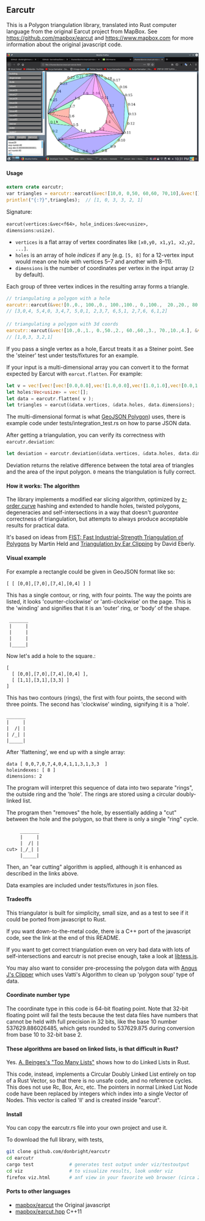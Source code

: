 ## Earcutr

This is a Polygon triangulation library, translated into Rust computer 
language from the original Earcut project from MapBox. See 
https://github.com/mapbox/earcut and https://www.mapbox.com for more 
information about the original javascript code.

![image showing an outline of a circle with a hole inside of it, with triangles inside of it](viz/circle.png "circle, earcut")

#### Usage

```rust
extern crate earcutr;
var triangles = earcutr::earcut(&vec![10,0, 0,50, 60,60, 70,10],&vec![],2);
println!("{:?}",triangles);  // [1, 0, 3, 3, 2, 1]
```

Signature: 

`earcut(vertices:&vec<f64>, hole_indices:&vec<usize>, dimensions:usize)`.

* `vertices` is a flat array of vertex coordinates like `[x0,y0, x1,y1, x2,y2, ...]`.
* `holes` is an array of hole _indices_ if any
  (e.g. `[5, 8]` for a 12-vertex input would mean one hole with vertices 5&ndash;7 and another with 8&ndash;11).
* `dimensions` is the number of coordinates per vertex in the input array (`2` by default).

Each group of three vertex indices in the resulting array forms a triangle.

```rust
// triangulating a polygon with a hole
earcutr::earcut(&vec![0.,0., 100.,0., 100.,100., 0.,100.,  20.,20., 80.,20., 80.,80., 20.,80.], &vec![4],2);
// [3,0,4, 5,4,0, 3,4,7, 5,0,1, 2,3,7, 6,5,1, 2,7,6, 6,1,2]

// triangulating a polygon with 3d coords
earcutr::earcut(&vec![10.,0.,1., 0.,50.,2., 60.,60.,3., 70.,10.,4.], &vec![], 3);
// [1,0,3, 3,2,1]
```

If you pass a single vertex as a hole, Earcut treats it as a Steiner point. 
See the 'steiner' test under tests/fixtures for an example.

If your input is a multi-dimensional array you can convert it to the 
format expected by Earcut with `earcut.flatten`. For example:

```rust 
let v = vec![vec![vec![0.0,0.0],vec![1.0,0.0],vec![1.0,1.0],vec![0.0,1.0]]];
let holes:Vec<usize> = vec![];
let data = earcutr.flatten( v ); 
let triangles = earcut(&data.vertices, &data.holes, data.dimensions);
``` 

The multi-dimensional format is what [GeoJSON 
Polygon](http://geojson.org/geojson-spec.html#polygon)) uses, there is 
example code under tests/integration_test.rs on how to parse JSON data.

After getting a triangulation, you can verify its correctness with 
`earcutr.deviation`:

```rust
let deviation = earcutr.deviation(&data.vertices, &data.holes, data.dimensions, &triangles);
```

Deviation returns the relative difference between the total area of 
triangles and the area of the input polygon. `0` means the triangulation 
is fully correct.

#### How it works: The algorithm

The library implements a modified ear slicing algorithm,
optimized by [z-order curve](http://en.wikipedia.org/wiki/Z-order_curve) hashing
and extended to handle holes, twisted polygons, degeneracies and self-intersections
in a way that doesn't _guarantee_ correctness of triangulation,
but attempts to always produce acceptable results for practical data.

It's based on ideas from
[FIST: Fast Industrial-Strength Triangulation of Polygons](http://www.cosy.sbg.ac.at/~held/projects/triang/triang.html) by Martin Held
and [Triangulation by Ear Clipping](http://www.geometrictools.com/Documentation/TriangulationByEarClipping.pdf) by David Eberly.

#### Visual example

For example a rectangle could be given in GeoJSON format like so:

    [ [ [0,0],[7,0],[7,4],[0,4] ] ]

This has a single contour, or ring, with four points. The way
the points are listed, it looks 'counter-clockwise' or 'anti-clockwise'
on the page. This is the 'winding' and signifies that it is an 'outer'
ring, or 'body' of the shape. 

     _______
     |     |
     |     |
     |     |
     |_____|
 
Now let's add a hole to the square.: 

    [ 
      [ [0,0],[7,0],[7,4],[0,4] ],   
      [ [1,1],[3,1],[3,3] ] 
    ]

This has two contours (rings), the first with four points, the second 
with three points. The second has 'clockwise' winding, signifying it is 
a 'hole'. 

    _______
    |     |
    |  /| |
    | /_| |
    |_____|

After 'flattening', we end up with a single array:

    data [ 0,0,7,0,7,4,0,4,1,1,3,1,3,3  ]
    holeindexes: [ 8 ]
    dimensions: 2

The program will interpret this sequence of data into two separate "rings",
the outside ring and the 'hole'. The rings are stored using a circular
doubly-linked list. 

The program then "removes" the hole, by essentially adding a "cut" between
the hole and the polygon, so that there is only a single "ring" cycle.

         _______
         |     |
         |  /| |
    cut> |_/_| |
         |_____|

Then, an "ear cutting" algorithm is applied, although it is enhanced as
described in the links above.

Data examples are included under tests/fixtures in json files.

#### Tradeoffs

This triangulator is built for simplicity, small size, and as a test to 
see if it could be ported from javascript to Rust.

If you want down-to-the-metal code, there is a C++ port of the 
javascript code, see the link at the end of this README.

If you want to get correct triangulation even on very bad data with lots 
of self-intersections and earcutr is not precise enough, take a look at 
[libtess.js](https://github.com/brendankenny/libtess.js).

You may also want to consider pre-processing the polygon data with 
[Angus J's Clipper](http://angusj.com/delphi/clipper.php) which uses 
Vatti's Algorithm to clean up 'polygon soup' type of data.

#### Coordinate number type

The coordinate type in this code is 64-bit floating point. Note that 
32-bit floating point will fail the tests because the test data files 
have numbers that cannot be held with full precision in 32 bits, like 
the base 10 number 537629.886026485, which gets rounded to 537629.875 
during conversion from base 10 to 32-bit base 2.

#### These algorithms are based on linked lists, is that difficult in Rust?

Yes. [A. Beinges's "Too Many Lists"](https://cglab.ca/~abeinges/blah/too-many-lists/book/) shows how to do Linked Lists in Rust.

This code, instead, implements a Circular Doubly Linked List entirely on 
top of a Rust Vector, so that there is no unsafe code, and no reference 
cycles. This does not use Rc, Box, Arc, etc. The pointers in normal 
Linked List Node code have been replaced by integers which index into a 
single Vector of Nodes. This vector is called 'll' and is created inside
"earcut".

#### Install

You can copy the earcutr.rs file into your own project and use it.

To download the full library, with tests,

```bash
git clone github.com/donbright/earcutr
cd earcutr
cargo test             # generates test output under viz/testoutput
cd viz                 # to visualize results, look under viz
firefox viz.html       # anf view in your favorite web browser (circa 2018)
```

#### Ports to other languages

- [mapbox/earcut](https://github.com/mapbox/earcut) the Original javascript
- [mapbox/earcut.hpp](https://github.com/mapbox/earcut.hpp) C++11

